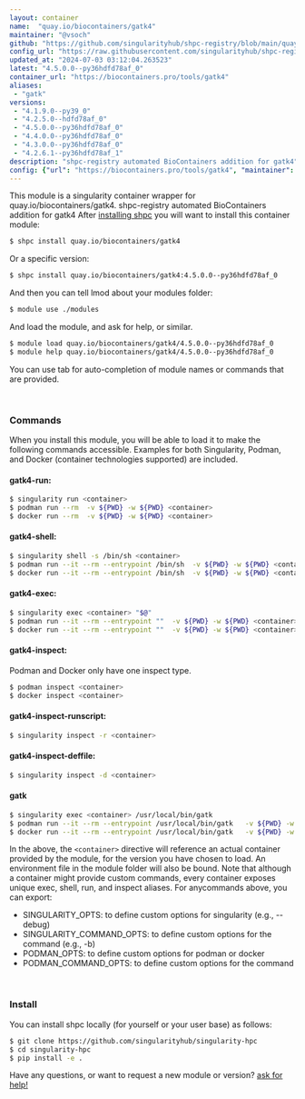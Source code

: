 ```yaml
---
layout: container
name:  "quay.io/biocontainers/gatk4"
maintainer: "@vsoch"
github: "https://github.com/singularityhub/shpc-registry/blob/main/quay.io/biocontainers/gatk4/container.yaml"
config_url: "https://raw.githubusercontent.com/singularityhub/shpc-registry/main/quay.io/biocontainers/gatk4/container.yaml"
updated_at: "2024-07-03 03:12:04.263523"
latest: "4.5.0.0--py36hdfd78af_0"
container_url: "https://biocontainers.pro/tools/gatk4"
aliases:
 - "gatk"
versions:
 - "4.1.9.0--py39_0"
 - "4.2.5.0--hdfd78af_0"
 - "4.5.0.0--py36hdfd78af_0"
 - "4.4.0.0--py36hdfd78af_0"
 - "4.3.0.0--py36hdfd78af_0"
 - "4.2.6.1--py36hdfd78af_1"
description: "shpc-registry automated BioContainers addition for gatk4"
config: {"url": "https://biocontainers.pro/tools/gatk4", "maintainer": "@vsoch", "description": "shpc-registry automated BioContainers addition for gatk4", "latest": {"4.5.0.0--py36hdfd78af_0": "sha256:6cbaf094204d22734c04122933fa12eb208d6cc639ab6e4ae8af315381682847"}, "tags": {"4.1.9.0--py39_0": "sha256:7b0b112b595861b140cbebdec5a0534bea9c40ef8bea4b3927fcea7ec53f5f57", "4.2.5.0--hdfd78af_0": "sha256:7e97333012f99e9b316d812b61bfa23fc438478e62909e64507bd1405f4ddb21", "4.5.0.0--py36hdfd78af_0": "sha256:6cbaf094204d22734c04122933fa12eb208d6cc639ab6e4ae8af315381682847", "4.4.0.0--py36hdfd78af_0": "sha256:31fd0f00431b92ab4a59906e1959b9cfea346e2996de2f7a1e999774b43c2ba1", "4.3.0.0--py36hdfd78af_0": "sha256:49f91bc0fcb704271c18a519715bf161141c0a00be4cf49c7ef2866de1f59a46", "4.2.6.1--py36hdfd78af_1": "sha256:34b762bbe035e62c34dfd72fc21095b2f4b57fc14bfb1dc3ec128c3ee4dee8c2"}, "docker": "quay.io/biocontainers/gatk4", "aliases": {"gatk": "/usr/local/bin/gatk"}}
---
```


This module is a singularity container wrapper for quay.io/biocontainers/gatk4.
shpc-registry automated BioContainers addition for gatk4
After [installing shpc](#install) you will want to install this container module:


```bash
$ shpc install quay.io/biocontainers/gatk4
```

Or a specific version:

```bash
$ shpc install quay.io/biocontainers/gatk4:4.5.0.0--py36hdfd78af_0
```

And then you can tell lmod about your modules folder:

```bash
$ module use ./modules
```

And load the module, and ask for help, or similar.

```bash
$ module load quay.io/biocontainers/gatk4/4.5.0.0--py36hdfd78af_0
$ module help quay.io/biocontainers/gatk4/4.5.0.0--py36hdfd78af_0
```

You can use tab for auto-completion of module names or commands that are provided.

<br>

### Commands

When you install this module, you will be able to load it to make the following commands accessible.
Examples for both Singularity, Podman, and Docker (container technologies supported) are included.

#### gatk4-run:

```bash
$ singularity run <container>
$ podman run --rm  -v ${PWD} -w ${PWD} <container>
$ docker run --rm  -v ${PWD} -w ${PWD} <container>
```

#### gatk4-shell:

```bash
$ singularity shell -s /bin/sh <container>
$ podman run --it --rm --entrypoint /bin/sh  -v ${PWD} -w ${PWD} <container>
$ docker run --it --rm --entrypoint /bin/sh  -v ${PWD} -w ${PWD} <container>
```

#### gatk4-exec:

```bash
$ singularity exec <container> "$@"
$ podman run --it --rm --entrypoint ""  -v ${PWD} -w ${PWD} <container> "$@"
$ docker run --it --rm --entrypoint ""  -v ${PWD} -w ${PWD} <container> "$@"
```

#### gatk4-inspect:

Podman and Docker only have one inspect type.

```bash
$ podman inspect <container>
$ docker inspect <container>
```

#### gatk4-inspect-runscript:

```bash
$ singularity inspect -r <container>
```

#### gatk4-inspect-deffile:

```bash
$ singularity inspect -d <container>
```


#### gatk

```bash
$ singularity exec <container> /usr/local/bin/gatk
$ podman run --it --rm --entrypoint /usr/local/bin/gatk   -v ${PWD} -w ${PWD} <container> -c " $@"
$ docker run --it --rm --entrypoint /usr/local/bin/gatk   -v ${PWD} -w ${PWD} <container> -c " $@"
```



In the above, the `<container>` directive will reference an actual container provided
by the module, for the version you have chosen to load. An environment file in the
module folder will also be bound. Note that although a container
might provide custom commands, every container exposes unique exec, shell, run, and
inspect aliases. For anycommands above, you can export:

 - SINGULARITY_OPTS: to define custom options for singularity (e.g., --debug)
 - SINGULARITY_COMMAND_OPTS: to define custom options for the command (e.g., -b)
 - PODMAN_OPTS: to define custom options for podman or docker
 - PODMAN_COMMAND_OPTS: to define custom options for the command

<br>

### Install

You can install shpc locally (for yourself or your user base) as follows:

```bash
$ git clone https://github.com/singularityhub/singularity-hpc
$ cd singularity-hpc
$ pip install -e .
```

Have any questions, or want to request a new module or version? [ask for help!](https://github.com/singularityhub/singularity-hpc/issues)